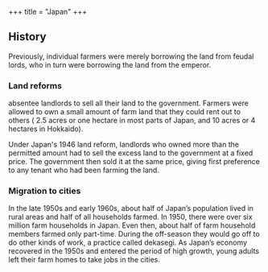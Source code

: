 +++
title = "Japan"
+++
## History
Previously, individual farmers were merely borrowing the land from feudal lords, who in turn were borrowing the land from the emperor.

### Land reforms
absentee landlords to sell all their land to the government. Farmers were allowed to own a small amount of farm land that they could rent out to others ( 2.5 acres or one hectare in most parts of Japan, and 10 acres or 4 hectares in Hokkaido).

Under Japan's 1946 land reform, landlords who owned more than the permitted amount had to sell the excess land to the government at a fixed price. The government then sold it at the same price, giving first preference to any tenant who had been farming the land.

### Migration to cities
In the late 1950s and early 1960s, about half of Japan’s population lived in rural areas and half of all households farmed. In 1950, there were over six million farm households in Japan. Even then, about half of farm household members farmed only part-time. During the off-season they would go off to do other kinds of work, a practice called dekasegi. As Japan’s economy recovered in the 1950s and entered the period of high growth, young adults left their farm homes to take jobs in the cities.

